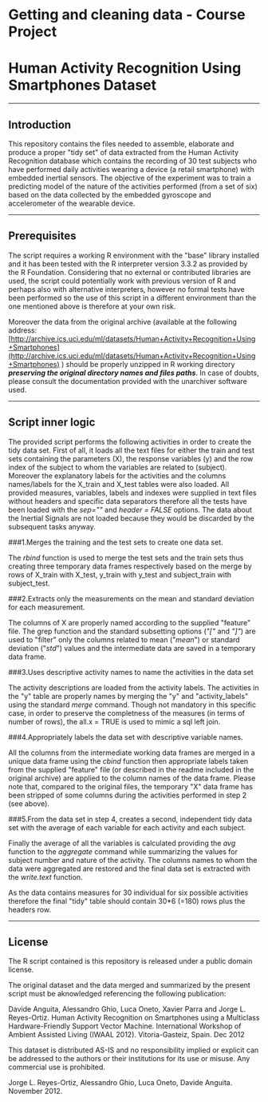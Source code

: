 # Getting and cleaning data - Course Project
# Human Activity Recognition Using Smartphones Dataset
_________________________________
## Introduction

This repository contains the files needed to assemble, elaborate and produce a proper "tidy set" of data extracted from the Human Activity Recognition database which contains the 
recording of 30 test subjects who have performed daily activities wearing a device (a retail smartphone) with embedded inertial sensors.
The objective of the experiment was to train a predicting model of the nature of the activities performed (from a set of six) based on the data collected by the embedded gyroscope and accelerometer of the wearable device.
_________________________________
## Prerequisites

The script requires a working R environment with the "base" library installed and it has been tested with the R interpreter version 3.3.2 as provided by the R Foundation. Considering that no external or contributed libraries
are used, the script could potentially work with previous version of R and perhaps also with alternative interpreters, however no formal tests have been performed so the use of this script in a different environment than the one mentioned above is therefore at your own risk.

Moreover the data from the original archive (available at the following address: [http://archive.ics.uci.edu/ml/datasets/Human+Activity+Recognition+Using+Smartphones](http://archive.ics.uci.edu/ml/datasets/Human+Activity+Recognition+Using+Smartphones)
) should be properly unzipped in R working directory __*preserving the original directory names and files paths*__. 
In case of doubts, please consult the documentation provided with the unarchiver software used.
_________________________________
## Script inner logic

The provided script performs the following activities in order to create the tidy data set.
First of all, it loads all the text files for either the train and test sets containing the parameters (X), the response variables (y) and the row index of the subject 
to whom the variables are related to (subject). Moreover the explanatory labels for the activities and the columns names/labels for the X_train and X_test tables were also loaded. 
All provided measures, variables, labels and indexes were supplied in text files without headers and specific data separators therefore all the tests have been loaded with the _sep=""_ and _header = FALSE_ options.
The data about the Inertial Signals are not loaded because they would be discarded by the subsequent tasks anyway. 

###1.Merges the training and the test sets to create one data set. 

The _rbind_ function is used to merge the test sets and the train sets thus creating three temporary data frames respectively based on the merge by rows of X_train with X_test, y_train with y_test and subject_train with subject_test. 

###2.Extracts only the measurements on the mean and standard deviation for each measurement. 

The columns of X are properly named according to the supplied "feature" file.
The grep function and the standard subsetting options (_"["_ and _"]"_) are used to "filter" only the columns related to mean ("*mean*") or standard deviation ("*std*") values and the intermediate data are saved in a temporary data frame. 
 
###3.Uses descriptive activity names to name the activities in the data set

The activity descriptions are loaded from the activity labels. The activities in the "y" table are properly names by merging the "y" and "activity_labels" using the standard _merge_ command. 
Though not mandatory in this specific case, in order to preserve the completness of the measures (in terms of number of rows), the all.x = TRUE is used to mimic a sql left join.

###4.Appropriately labels the data set with descriptive variable names. 

All the columns from the intermediate working data frames are merged in a unique data frame using the _cbind_ function then appropriate labels taken from the supplied "feature" file (or described in the readme included in the original archive) are applied to the column names of the data frame. 
Please note that, compared to the original files, the temporary "X" data frame has been stripped of some columns during the activities performed in step 2 (see above).

###5.From the data set in step 4, creates a second, independent tidy data set with the average of each variable for each activity and each subject.

Finally the average of all the variables is calculated providing the _avg_ function to the _aggregate_ command while summarizing the values for subject number and nature of the activity. 
The columns names to whom the data were aggregated are restored and the final data set is extracted with the _write.text_ function.

As the data contains measures for 30 individual for six possible activities therefore the final "tidy" table should contain 30*6 (=180) rows plus the headers row.
_________________________________
## License

The R script contained is this repository is released under a public domain license.

The original dataset and the data merged and summarized by the present script must be aknowledged referencing the following publication: 

Davide Anguita, Alessandro Ghio, Luca Oneto, Xavier Parra and Jorge L. Reyes-Ortiz. Human Activity Recognition on Smartphones using a Multiclass Hardware-Friendly Support Vector Machine. International Workshop of Ambient Assisted Living (IWAAL 2012). Vitoria-Gasteiz, Spain. Dec 2012

This dataset is distributed AS-IS and no responsibility implied or explicit can be addressed to the authors or their institutions for its use or misuse. Any commercial use is prohibited.

Jorge L. Reyes-Ortiz, Alessandro Ghio, Luca Oneto, Davide Anguita. November 2012.
